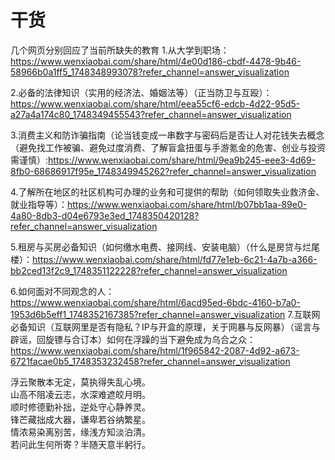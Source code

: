 # 干货
几个网页分别回应了当前所缺失的教育
1.从大学到职场：https://www.wenxiaobai.com/share/html/4e00d186-cbdf-4478-9b46-58966b0a1ff5_1748348993078?refer_channel=answer_visualization

2.必备的法律知识（实用的经济法、婚姻法等）（正当防卫与互殴）：https://www.wenxiaobai.com/share/html/eea55cf6-edcb-4d22-95d5-a27a4a174c80_1748349455543?refer_channel=answer_visualization

3.消费主义和防诈骗指南（论当钱变成一串数字与密码后是否让人对花钱失去概念（避免找工作被骗、避免过度消费、了解盲盒扭蛋与手游氪金的危害、创业与投资需谨慎）:https://www.wenxiaobai.com/share/html/9ea9b245-eee3-4d69-8fb0-68686917f95e_1748349945262?refer_channel=answer_visualization

4.了解所在地区的社区机构可办理的业务和可提供的帮助（如何领取失业救济金、就业指导等）：https://www.wenxiaobai.com/share/html/b07bb1aa-89e0-4a80-8db3-d04e6793e3ed_1748350420128?refer_channel=answer_visualization

5.租房与买房必备知识（如何缴水电费、接网线、安装电脑）（什么是房贷与烂尾楼）：https://www.wenxiaobai.com/share/html/fd77e1eb-6c21-4a7b-a366-bb2ced13f2c9_1748351122228?refer_channel=answer_visualization

6.如何面对不同观念的人：https://www.wenxiaobai.com/share/html/6acd95ed-6bdc-4160-b7a0-1953d6b5eff1_1748352167385?refer_channel=answer_visualization
7.互联网必备知识（互联网里是否有隐私？IP与开盒的原理，关于网暴与反网暴）（谣言与辟谣，回旋镖与合订本）如何在浮躁的当下避免成为乌合之众：https://www.wenxiaobai.com/share/html/1f965842-2087-4d92-a673-6721facae0b5_1748353232458?refer_channel=answer_visualization

浮云聚散本无定，莫执得失乱心境。  
山高不阻凌云志，水深难遮皎月明。  
顺时修德勤补拙，逆处守心静养灵。  
锋芒藏拙成大器，谦卑若谷纳繁星。  
情浓易染离别苦，缘浅方知淡泊清。  
若问此生何所寄？半随天意半躬行。
